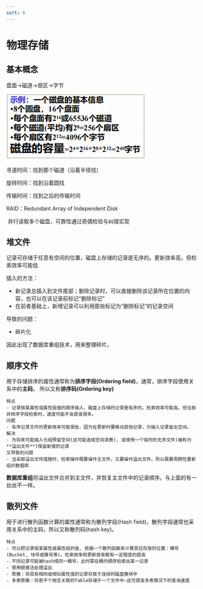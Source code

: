 ```yaml
---
sort: 6
---
```

# 物理存储

## 基本概念

盘面->磁道->扇区->字节

![image-20210502165158973](%E6%95%B0%E6%8D%AE%E5%BA%93%E7%89%A9%E7%90%86%E5%AD%98%E5%82%A8.assets/image-20210502165158973.png)

寻道时间：找到那个磁道（沿着半径找）

旋转时间：找到沿着圆找

传输时间：找到之后的传输时间

RAID：Redundant Array of Independent Disk

​	并行读取多个磁盘，可靠性通过奇偶检验与纠错实现

## 堆文件

记录可存储于任意有空间的位置，磁盘上存储的记录是无序的。更新效率高，但检索效率可能低

插入的方法：

- 新记录总插入到文件尾部；删除记录时，可以直接删除该记录所在位置的内容，也可以在该记录前标记“删除标记”
- 在前者基础上，新增记录可以利用那些标记为“删除标记”的记录空间

导致的问题：

- 碎片化

因此出现了数据库重组技术，用来整理碎片。

## 顺序文件

用于存储排序的属性通常称为**排序字段(Ordering field)**，通常，排序字段使用关系中的**主码**， 所以又称**排序码(Ordering key)**

```note
特点
- 记录按某属性或属性组值的顺序插入，磁盘上存储的记录是有序的。检索效率可能高。但当按非排序字段检索时，速度可能不会提高很多。
问题
- 有序记录文件的更新效率可能很低，因为在更新时要移动其他记录，为插入记录留出空间。
解决
- 为将来可能插入元组预留空间(这可能造成空间浪费), 或使用一个临时的无序文件(被称为**溢出文件**)保留新增的记录
又导致的问题
- 当采取溢出文件措施时，检索操作既要操作主文件，又要操作溢出文件。所以需要周期性重新组织数据库
```

**数据库重组**将溢出文件合并到主文件，并恢复主文件中的记录顺序。与上面的有一丝丝不一样。

## 散列文件

用于进行散列函数计算的属性通常称为散列字段(Hash field)，散列字段通常也采用关系中的主码，所以又称散列码(hash key)。

```note
特点
- 可以把记录按某属性或属性组的值, 依据一个散列函数来计算其应存放的位置：桶号(Bucket, 块号或簇号等)。检索效率和更新效率都有一定程度的提高
- 不同记录可能被hash成同一桶号，此时需在桶内顺序检索出某一记录
- 使用链接法处理溢出
- 聚簇：将具有相同或相似属性值的记录存放于连续的磁盘簇块中
- 多表聚簇：将若干个相互关联的Table存储于一个文件中—这可提高多表情况下的查询速度
```

